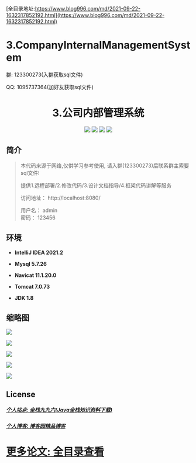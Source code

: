 [全目录地址:https://www.blog996.com/md/2021-09-22-1632317852192.html](https://www.blog996.com/md/2021-09-22-1632317852192.html)
# 3.CompanyInternalManagementSystem

<p>群: 123300273(入群获取sql文件)</p>
<p>QQ: 1095737364(加好友获取sql文件)</p>

<p><h1 align="center">3.公司内部管理系统</h1></p>

<p align="center">
	<img src="https://img.shields.io/badge/jdk-1.8-orange.svg"/>
    <img src="https://img.shields.io/badge/spring-5.x-lightgrey.svg"/>
    <img src="https://img.shields.io/badge/hibernate-3.x-blue.svg"/>
    <img src="https://img.shields.io/badge/struts-3.0.x-yellow.svg"/>
</p>

## 简介

> 本代码来源于网络,仅供学习参考使用, 请入群(123300273)后联系群主索要sql文件!
> 
> 提供1.远程部署/2.修改代码/3.设计文档指导/4.框架代码讲解等服务
>
> 访问地址： http://localhost:8080/
>
>   用户名： admin  
>   密码： 123456
>


## 环境

- <b>IntelliJ IDEA 2021.2</b>

- <b>Mysql 5.7.26</b>

- <b>Navicat  11.1.20.0</b>

- <b>Tomcat 7.0.73</b>

- <b>JDK 1.8</b>


## 缩略图

![](https://img2020.cnblogs.com/blog/588112/202011/588112-20201122130651020-897749911.png)

![](https://img2020.cnblogs.com/blog/588112/202011/588112-20201122130658731-236861354.png)

![](https://img2020.cnblogs.com/blog/588112/202011/588112-20201122130706991-1786956600.png)

![](https://img2020.cnblogs.com/blog/588112/202011/588112-20201122130714307-979482070.png)

![](https://img2020.cnblogs.com/blog/588112/202011/588112-20201122130720997-500520472.png)


## License

##### [个人站点: 全栈九九六(Java全栈知识资料下载)](https://www.blog996.com/)
##### [个人博客: 博客园精品博客](https://www.cnblogs.com/yysbolg/)
# [更多论文: 全目录查看](https://www.blog996.com/md/2021-09-22-1632317852192.html)

